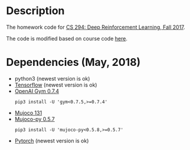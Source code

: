 # Description
The homework code for [CS 294: Deep Reinforcement Learning, Fall 2017](http://rll.berkeley.edu/deeprlcourse/).

The code is modified based on course code [here](https://github.com/berkeleydeeprlcourse/homework).

# Dependencies (May, 2018)
- python3 (newest version is ok)
- [Tensorflow](https://www.tensorflow.org/install/) (newest version is ok)
- [OpenAI Gym 0.7.4](https://gym.openai.com/)
    ```
    pip3 install -U 'gym<0.7.5,>=0.7.4'
    ```
- [Mujoco 131](http://www.mujoco.org/)
- [Mujoco-py 0.5.7](https://github.com/openai/mujoco-py)
    ```
    pip3 install -U 'mujoco-py<0.5.8,>=0.5.7'
    ```
- [Pytorch](https://pytorch.org/) (newest version is ok)
